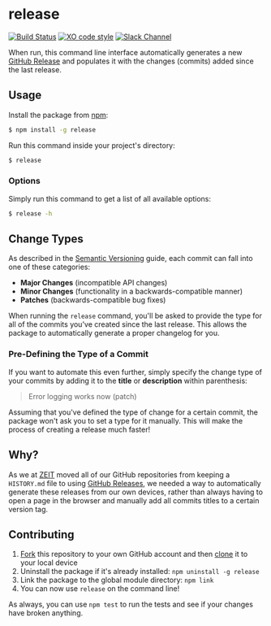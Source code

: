 # release

[![Build Status](https://travis-ci.com/zeit/release.svg?token=CPbpm6MRBVbWVmDFaLxs&branch=master)](https://travis-ci.com/zeit/release)
[![XO code style](https://img.shields.io/badge/code_style-XO-5ed9c7.svg)](https://github.com/sindresorhus/xo)
[![Slack Channel](https://zeit-slackin.now.sh/badge.svg)](https://zeit.chat)

When run, this command line interface automatically generates a new [GitHub Release](https://help.github.com/articles/creating-releases/) and populates it with the changes (commits) added since the last release.

## Usage

Install the package from [npm](https://npmjs.com/release):

```bash
$ npm install -g release
```

Run this command inside your project's directory:

```bash
$ release
```

### Options

Simply run this command to get a list of all available options:

```bash
$ release -h
```

## Change Types

As described in the [Semantic Versioning](http://semver.org/#summary) guide, each commit can fall into one of these categories:

- **Major Changes** (incompatible API changes)
- **Minor Changes** (functionality in a backwards-compatible manner)
- **Patches** (backwards-compatible bug fixes)

When running the `release` command, you'll be asked to provide the type for all of the commits you've created since the last release. This allows the package to automatically generate a proper changelog for you.

### Pre-Defining the Type of a Commit

If you want to automate this even further, simply specify the change type of your commits by adding it to the **title** or **description** within parenthesis:

> Error logging works now (patch)

Assuming that you've defined the type of change for a certain commit, the package won't ask you to set a type for it manually. This will make the process of creating a release much faster!

## Why?

As we at [ZEIT](https://github.com/zeit) moved all of our GitHub repositories from keeping a `HISTORY.md` file to using [GitHub Releases](https://help.github.com/articles/creating-releases/), we needed a way to automatically generate these releases from our own devices, rather than always having to open a page in the browser and manually add all commits titles to a certain version tag.

## Contributing

1. [Fork](https://help.github.com/articles/fork-a-repo/) this repository to your own GitHub account and then [clone](https://help.github.com/articles/cloning-a-repository/) it to your local device
2. Uninstall the package if it's already installed: `npm uninstall -g release`
3. Link the package to the global module directory: `npm link`
4. You can now use `release` on the command line!

As always, you can use `npm test` to run the tests and see if your changes have broken anything.
